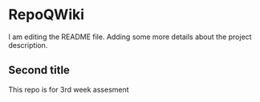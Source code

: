 # RepoQWiki
I am editing the README file. Adding some more details about the project description.

## Second title
This repo is for 3rd week assesment
